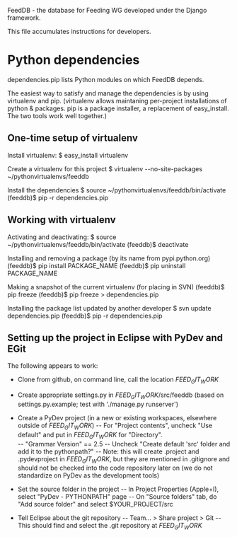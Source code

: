 FeedDB - the database for Feeding WG developed under the Django framework. 

This file accumulates instructions for developers. 


Python dependencies
===================

dependencies.pip lists Python modules on which FeedDB depends.  

The easiest way to satisfy and manage the dependencies is by using
virtualenv and pip.  (virtualenv allows maintaning per-project
installations of python & packages. pip is a package installer, a
replacement of easy_install.  The two tools work well together.)

One-time setup of virtualenv
----------------------------

Install virtualenv: 
$ easy_install virtualenv  

Create a virtualenv for this project 
$ virtualenv --no-site-packages ~/pythonvirtualenvs/feeddb

Install the dependencies
$ source ~/pythonvirtualenvs/feeddb/bin/activate
(feeddb)$ pip -r dependencies.pip

Working with virtualenv
-----------------------

Activating and deactivating: 
$ source ~/pythonvirtualenvs/feeddb/bin/activate
(feeddb)$ deactivate

Installing and removing a package (by its name from pypi.python.org)
(feeddb)$ pip install PACKAGE_NAME
(feeddb)$ pip uninstall PACKAGE_NAME

Making a snapshot of the current virtualenv (for placing in SVN)
(feeddb)$ pip freeze
(feeddb)$ pip freeze > dependencies.pip

Installing the package list updated by another developer
$ svn update dependencies.pip
(feeddb)$ pip -r dependencies.pip


Setting up the project in Eclipse with PyDev and EGit
-----------------------------------------------------

The following appears to work: 

- Clone from github, on command line, call the location $FEED_GIT_WORK$
- Create appropriate settings.py in $FEED_GIT_WORK$/src/feeddb (based on settings.py.example; test with './manage.py runserver')

- Create a PyDev project (in a new or existing workspaces, elsewhere outside of $FEED_GIT_WORK$)
-- For "Project contents", uncheck "Use default" and put in $FEED_GIT_WORK$ for "Directory".  
-- "Grammar Version" == 2.5
-- Uncheck "Create default 'src' folder and add it to the pythonpath?"
-- Note: this will create .project and .pydevproject in $FEED_GIT_WORK$, 
   but they are mentioned in .gitignore and should not be checked into
   the code repository later on 
   (we do not standardize on PyDev as the development tools)  

- Set the source folder in the project
-- In Project Properties (Apple+I), select "PyDev - PYTHONPATH" page
-- On "Source folders" tab, do "Add source folder" and select $YOUR_PROJECT/src

- Tell Eclipse about the git repository
--  Team... > Share project > Git 
-- This should find and select the .git repository at $FEED_GIT_WORK$



